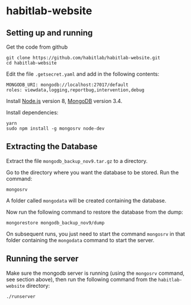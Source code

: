 # habitlab-website

## Setting up and running

Get the code from github

```
git clone https://github.com/habitlab/habitlab-website.git
cd habitlab-website
```

Edit the file `.getsecret.yaml` and add in the following contents:

```
MONGODB_URI: mongodb://localhost:27017/default
roles: viewdata,logging,reportbug,intervention,debug
```

Install [Node.js](https://nodejs.org/en/) version 8, [MongoDB](https://docs.mongodb.com/manual/administration/install-community/) version 3.4.

Install dependencies:

```
yarn
sudo npm install -g mongosrv node-dev
```


## Extracting the Database

Extract the file `mongodb_backup_nov9.tar.gz` to a directory.

Go to the directory where you want the database to be stored. Run the command:

```
mongosrv
```

A folder called `mongodata` will be created containing the database.

Now run the following command to restore the database from the dump:

```
mongorestore mongodb_backup_nov9/dump
```

On subsequent runs, you just need to start the command `mongosrv` in that folder containing the `mongodata` command to start the server.

## Running the server

Make sure the mongodb server is running (using the `mongosrv` command, see section above), then run the following command from the `habitlab-website` directory:

```
./runserver
```

